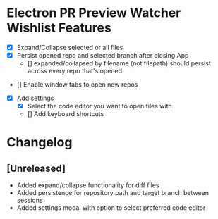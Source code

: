 # Electron PR Preview Watcher Wishlist Features

- [x] Expand/Collapse selected or all files
- [x] Persist opened repo and selected branch after closing App
  - [] expanded/collapsed by filename (not filepath) should persist across every repo that's opened
- [] Enable window tabs to open new repos
- [x] Add settings
	- [x] Select the code editor you want to open files with
	- [] Add keyboard shortcuts

# Changelog

## [Unreleased]
- Added expand/collapse functionality for diff files
- Added persistence for repository path and target branch between sessions
- Added settings modal with option to select preferred code editor

